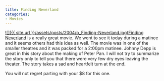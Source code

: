 ```yaml
---
title: Finding Neverland
categories:
- Movies
---
```


[![]({{ site.url }}/assets/posts/2004/o_Finding-Neverland.jpg)](http://www.imdb.com/title/tt0308644/)[Finding Neverland](http://www.imdb.com/title/tt0308644/) is a really great movie. We went to see it today during a matinee and it seems others had this idea as well. The movie was in one of the smaller theatres and it was packed for a 2:00pm matinee. Johnny Depp is great in this story about the making of Peter Pan.
I will not try to summarize the story only to tell you that there were very few dry eyes leaving the theater. The story takes a sad and heartfelt turn at the end.

You will not regret parting with your $8 for this one.
